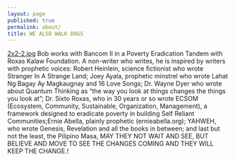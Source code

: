 ```yaml
---
layout: page
published: true
permalink: about/
title: WE ALSO WALK DOGS
---
```

[2x2-2.jpg]({{site.baseurl}}/media/2x2-2.jpg) Bob works with Bancom II in a Poverty Eradication Tandem with Roxas Kalaw Foundation. A non-writer who writes, he is inspired by writers with prophetic voices: Robert Heinlein, science fictionist who wrote Stranger In A Strange Land; Joey Ayala, prophetic minstrel who wrote Lahat Ng Bagay Ay Magkaugnay and 16 Love Songs; Dr. Wayne Dyer who wrote about Quantum Thinking as “the way you look at things changes the things you look at”; Dr. Sixto Roxas, who in 30 years or so wrote ECSOM (Ecosystem, Community, Sustainable, Organization, Management), a framework designed to eradicate poverty in building Self Reliant Communities;Ernie Abella, plainly prophetic (ernieabella.org); YAHWEH, who wrote Genesis, Revelation and all the books in between; and last but not the least, the Pilipino Masa, MAY THEY NOT WAIT AND SEE, BUT BELIEVE AND MOVE TO SEE THE CHANGES COMING AND THEY WILL KEEP THE CHANGE.!

